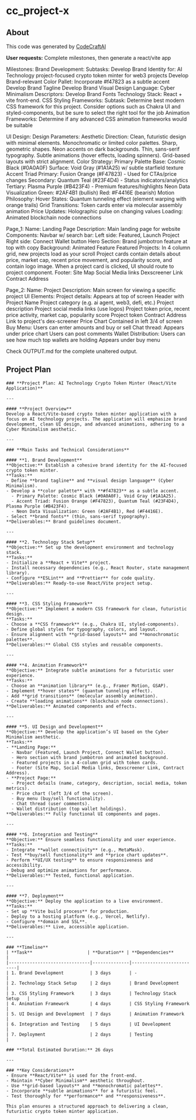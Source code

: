 # cc_project-x

## About
This code was generated by [CodeCraftAI](https://codecraft.name)

**User requests:**
Complete milestones, then generate a react/vite app 

Milestones:
    Brand Development:
        Subtasks:
            Develop Brand Identity for:
                AI Technology project-focused crypto token minter for web3 projects
            Develop Brand-relevant Color Pallet:
                Incorporate #f47823 as a subtle accent
            Develop Brand Tagline
            Develop Brand Visual Design Language:
                Cyber Minimalism
                    Descriptors:
            Develop Brand Fonts
    Technology Stack:
        React + vite front-end. 
    CSS Styling Frameworks:
        Subtask: Determine best modern CSS framework for this project. Consider options such as Chakra UI and styled-components, but be sure to select the right tool for the job
    Animation Frameworks:
        Determine if any advanced CSS animation frameworks would be suitable


UI Design:
    Design Parameters:
        Aesthetic Direction:
                Clean, futuristic design with minimal elements.
                Monochromatic or limited color palettes.
                Sharp, geometric shapes.
                Neon accents on dark backgrounds.
                Thin, sans-serif typography.
                Subtle animations (hover effects, loading spinners).
                Grid-based layouts with strict alignment.
        Color Strategy: 
            Primary Palette
                Base: Cosmic Black (#0A0A0F)
                Surface: Void Gray (#1A1A25) w/ subtle starfield texture
                Accent Triad
                Primary: Fusion Orange (#F47823) - Used for CTAs/price changes
                Secondary: Quantum Teal (#23F4D4) - Status indicators/analytics
                Tertiary: Plasma Purple (#B423F4) - Premium features/highlights
                Neon Data Visualization
                Green: #2AF4B1 (bullish)
                Red: #F4416E (bearish)
        Motion Philosophy:
            Hover States: Quantum tunneling effect (element warping with orange trails)
            Grid Transitions: Token cards enter via molecular assembly animation
            Price Updates: Holographic pulse on changing values
            Loading: Animated blockchain node connections

Page_1:
    Name: Landing Page
    Description: Main landing page for website 
    Components: 
        Navbar w/ search bar:
            Left side: Featured, Launch Project
            Right side: Connect Wallet button
        Hero Section:
            Brand jumbotron feature at top with copy 
        Background:
            Animated Feature
        Featured Projects:
            In 4 column grid, new projects load as your scroll 
            Project cards contain details about price, market cap, recent price movement, and popularity score, and contain logo image.
            When a project card is clicked, UI should route to project component.
        Footer:
            Site Map
            Social Media links
            Dexscreener Link 
            Contract Address 

Page_2:
    Name: Project
    Description: Main screen for viewing a specific project
    UI Elements: 
        Project details:
            Appears at top of screen
            Header with Project Name
            Project category (e.g. ai agent, web3, defi, etc.)
            Project description
            Project social media links (use logos)
            Project token price, recent price activity, market cap, popularity score
            Project token Contract Address
            Link to project's dex-screener 
        Price Chart
            Contained in left 3/4 of screen
        Buy Menu:
            Users can enter amounts and buy or sell
        Chat thread:
            Appears under price chart
            Users can post comments
        Wallet Distribution:
            Users can see how much top wallets are holding
            Appears under buy menu 
        
            
    



Check OUTPUT.md for the complete unaltered output.

## Project Plan
```
### **Project Plan: AI Technology Crypto Token Minter (React/Vite Application)**

---

#### **Project Overview**
Develop a React/Vite-based crypto token minter application with a focus on AI technology projects. The application will emphasize brand development, clean UI design, and advanced animations, adhering to a Cyber Minimalism aesthetic.

---

### **Main Tasks and Technical Considerations**

#### **1. Brand Development**  
**Objective:** Establish a cohesive brand identity for the AI-focused crypto token minter.  
**Tasks:**  
- Define **brand tagline** and **visual design language** (Cyber Minimalism).  
- Develop a **color palette** with **#f47823** as a subtle accent.  
  - Primary Palette: Cosmic Black (#0A0A0F), Void Gray (#1A1A25).  
  - Accent Triad: Fusion Orange (#F47823), Quantum Teal (#23F4D4), Plasma Purple (#B423F4).  
  - Neon Data Visualization: Green (#2AF4B1), Red (#F4416E).  
- Select **brand fonts** (thin, sans-serif typography).  
**Deliverables:** Brand guidelines document.  

---

#### **2. Technology Stack Setup**  
**Objective:** Set up the development environment and technology stack.  
**Tasks:**  
- Initialize a **React + Vite** project.  
- Install necessary dependencies (e.g., React Router, state management library).  
- Configure **ESLint** and **Prettier** for code quality.  
**Deliverables:** Ready-to-use React/Vite project setup.  

---

#### **3. CSS Styling Framework**  
**Objective:** Implement a modern CSS framework for clean, futuristic design.  
**Tasks:**  
- Choose a **CSS framework** (e.g., Chakra UI, styled-components).  
- Define global styles for typography, colors, and layout.  
- Ensure alignment with **grid-based layouts** and **monochromatic palettes**.  
**Deliverables:** Global CSS styles and reusable components.  

---

#### **4. Animation Framework**  
**Objective:** Integrate subtle animations for a futuristic user experience.  
**Tasks:**  
- Choose an **animation library** (e.g., Framer Motion, GSAP).  
- Implement **hover states** (quantum tunneling effect).  
- Add **grid transitions** (molecular assembly animation).  
- Create **loading animations** (blockchain node connections).  
**Deliverables:** Animated components and effects.  

---

#### **5. UI Design and Development**  
**Objective:** Develop the application’s UI based on the Cyber Minimalism aesthetic.  
**Tasks:**  
- **Landing Page:**  
  - Navbar (Featured, Launch Project, Connect Wallet button).  
  - Hero section with brand jumbotron and animated background.  
  - Featured projects in a 4-column grid with token cards.  
  - Footer (Site Map, Social Media links, Dexscreener Link, Contract Address).  
- **Project Page:**  
  - Project details (name, category, description, social media, token metrics).  
  - Price chart (left 3/4 of the screen).  
  - Buy menu (buy/sell functionality).  
  - Chat thread (user comments).  
  - Wallet distribution (top wallet holdings).  
**Deliverables:** Fully functional UI components and pages.  

---

#### **6. Integration and Testing**  
**Objective:** Ensure seamless functionality and user experience.  
**Tasks:**  
- Integrate **wallet connectivity** (e.g., MetaMask).  
- Test **buy/sell functionality** and **price chart updates**.  
- Perform **UI/UX testing** to ensure responsiveness and accessibility.  
- Debug and optimize animations for performance.  
**Deliverables:** Tested, functional application.  

---

#### **7. Deployment**  
**Objective:** Deploy the application to a live environment.  
**Tasks:**  
- Set up **Vite build process** for production.  
- Deploy to a hosting platform (e.g., Vercel, Netlify).  
- Configure **domain and SSL**.  
**Deliverables:** Live, accessible application.  

---

### **Timeline**
| **Task**                     | **Duration** | **Dependencies**         |  
|-------------------------------|--------------|--------------------------|  
| 1. Brand Development          | 3 days       | -                        |  
| 2. Technology Stack Setup     | 2 days       | Brand Development        |  
| 3. CSS Styling Framework      | 3 days       | Technology Stack Setup   |  
| 4. Animation Framework        | 4 days       | CSS Styling Framework    |  
| 5. UI Design and Development  | 7 days       | Animation Framework      |  
| 6. Integration and Testing    | 5 days       | UI Development           |  
| 7. Deployment                 | 2 days       | Testing                  |  

### **Total Estimated Duration:** 26 days  

---

### **Key Considerations**
- Ensure **React/Vite** is used for the front-end.  
- Maintain **Cyber Minimalism** aesthetic throughout.  
- Use **grid-based layouts** and **monochromatic palettes**.  
- Incorporate **subtle animations** for a futuristic feel.  
- Test thoroughly for **performance** and **responsiveness**.  

This plan ensures a structured approach to delivering a clean, futuristic crypto token minter application.
```
